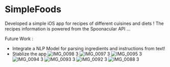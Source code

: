 # SimpleFoods

Developed a simple iOS app for recipes of different cuisines and diets ! The recipes information is powered from the Spoonacular API ... 

Future Work :
* Integrate a NLP Model for parsing ingredients and instructions from text!
* Stablize the app
![IMG_0098 3](https://user-images.githubusercontent.com/56647167/93324636-3aac3a00-f827-11ea-8929-847f335d8605.PNG)
![IMG_0097 3](https://user-images.githubusercontent.com/56647167/93324642-3d0e9400-f827-11ea-8542-73de06e69aa7.PNG)
![IMG_0095 3](https://user-images.githubusercontent.com/56647167/93324648-3d0e9400-f827-11ea-89f5-cf601976a8ee.PNG)
![IMG_0094 3](https://user-images.githubusercontent.com/56647167/93324649-3da72a80-f827-11ea-98ae-f09ed49585ab.PNG)
![IMG_0093 3](https://user-images.githubusercontent.com/56647167/93324653-3e3fc100-f827-11ea-8df1-718924c14d7d.PNG)
![IMG_0092 3](https://user-images.githubusercontent.com/56647167/93324654-3ed85780-f827-11ea-8e1f-d7069c363da5.PNG)
![IMG_0088 3](https://user-images.githubusercontent.com/56647167/93324657-3f70ee00-f827-11ea-9a5f-7002c8c60a15.PNG)
